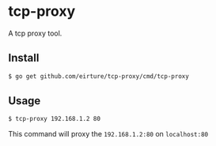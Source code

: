 # tcp-proxy

A tcp proxy tool.

## Install

```sh
$ go get github.com/eirture/tcp-proxy/cmd/tcp-proxy
```

## Usage

```sh
$ tcp-proxy 192.168.1.2 80
```

This command will proxy the `192.168.1.2:80` on `localhost:80`

